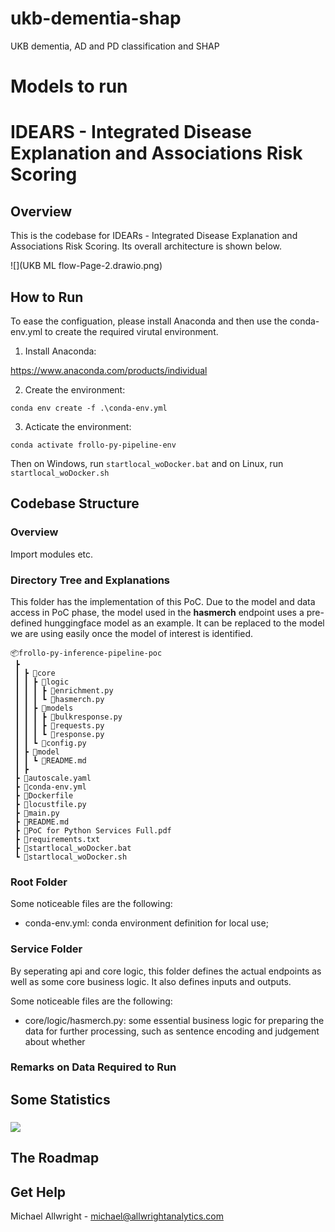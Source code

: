 # ukb-dementia-shap
 UKB dementia, AD and PD classification and SHAP

# Models to run

# IDEARS - Integrated Disease Explanation and Associations Risk Scoring

## Overview

This is the codebase for IDEARs - Integrated Disease Explanation and Associations Risk Scoring. Its overall architecture is shown below.

![](UKB ML flow-Page-2.drawio.png)

## How to Run
To ease the configuation, please install Anaconda and then use the conda-env.yml to create the required virutal environment. 

1. Install Anaconda:

https://www.anaconda.com/products/individual

2. Create the environment:

```conda env create -f .\conda-env.yml```

3. Acticate the environment:

```conda activate frollo-py-pipeline-env```

Then on Windows, run ```startlocal_woDocker.bat``` and on Linux, run ```startlocal_woDocker.sh```


## Codebase Structure

### Overview
Import modules etc.

### Directory Tree and Explanations

This folder has the implementation of this PoC. Due to the model and data access in PoC phase, the model used in the **hasmerch** endpoint uses a pre-defined hunggingface model as an example. It can be replaced to the model we are using easily once the model of interest is identified. 

```
📦frollo-py-inference-pipeline-poc
 ┣ 
 ┃ ┣ 📂core
 ┃ ┃ ┣ 📂logic
 ┃ ┃ ┃ ┣ 📜enrichment.py
 ┃ ┃ ┃ ┗ 📜hasmerch.py
 ┃ ┃ ┣ 📂models
 ┃ ┃ ┃ ┣ 📜bulkresponse.py
 ┃ ┃ ┃ ┣ 📜requests.py
 ┃ ┃ ┃ ┗ 📜response.py
 ┃ ┃ ┗ 📜config.py
 ┃ ┣ 📂model
 ┃ ┃ ┗ 📜README.md
 ┃ ┣ 
 ┣ 📜autoscale.yaml
 ┣ 📜conda-env.yml
 ┣ 📜Dockerfile
 ┣ 📜locustfile.py
 ┣ 📜main.py
 ┣ 📜README.md
 ┣ 📜PoC for Python Services Full.pdf
 ┣ 📜requirements.txt
 ┣ 📜startlocal_woDocker.bat
 ┗ 📜startlocal_woDocker.sh
```

### Root Folder
Some noticeable files are the following:
- conda-env.yml: conda environment definition for local use;

### Service Folder
By seperating api and core logic, this folder defines the actual endpoints as well as some core business logic. It also defines inputs and outputs. 

Some noticeable files are the following:

- core/logic/hasmerch.py: some essential business logic for preparing the data for further processing, such as sentence encoding and judgement about whether 
### Remarks on Data Required to Run

## Some Statistics

### ![](statistics.png)

## The Roadmap


## Get Help

Michael Allwright - michael@allwrightanalytics.com

